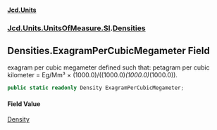 #### [Jcd.Units](index 'index')
### [Jcd.Units.UnitsOfMeasure.SI](Jcd.Units.UnitsOfMeasure.SI 'Jcd.Units.UnitsOfMeasure.SI').[Densities](Densities 'Jcd.Units.UnitsOfMeasure.SI.Densities')

## Densities.ExagramPerCubicMegameter Field

exagram per cubic megameter defined such that: petagram per cubic kilometer = Eg/Mm³ ×
(1000.0)/((1000.0)*(1000.0)*(1000.0)).

```csharp
public static readonly Density ExagramPerCubicMegameter;
```

#### Field Value
[Density](Density 'Jcd.Units.UnitTypes.Density')